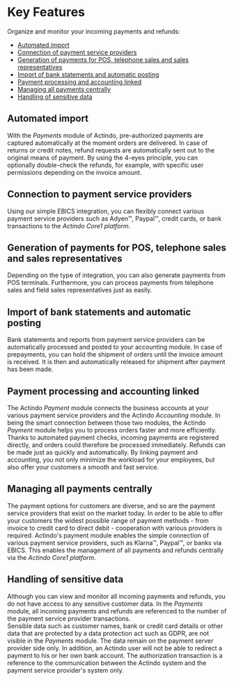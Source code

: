 # Key Features
Organize and monitor your incoming payments and refunds:   

- [Automated import](./02_Features.md#automated-import)      
- [Connection of payment service providers](./02_Features.md#connection-of-payment-service-providers)   
- [Generation of payments for POS, telephone sales and sales representatives](./02_Features.md#generation-of-payments-for-pos-telephone-sales-and-sales-representatives)   
- [Import of bank statements and automatic posting](./02_Features.md#import-of-bank-statements-and-automatic-posting)   
- [Payment processing and accounting linked](./02_Features.md#payment-processing-and-accounting-linked)   
- [Managing all payments centrally](./02_Features.md#managing-all-payments-centrally)  
- [Handling of sensitive data](./02_Features.md#handling-of-sensitive-data)


## Automated import
With the *Payments* module of Actindo, pre-authorized payments are captured automatically at the moment orders are delivered. In case of returns or credit notes, refund requests are automatically sent out to the original means of payment. By using the 4-eyes principle, you can optionally double-check the refunds, for example, with specific user permissions depending on the invoice amount.  


## Connection to payment service providers
Using our simple EBICS integration, you can flexibly connect various payment service providers such as Adyen&trade;, Paypal&trade;, credit cards, or bank transactions to the *Actindo Core1 platform*. 


## Generation of payments for POS, telephone sales and sales representatives
Depending on the type of integration, you can also generate payments from POS terminals. Furthermore, you can process payments from telephone sales and field sales representatives just as easily. 


## Import of bank statements and automatic posting
Bank statements and reports from payment service providers can be automatically processed and posted to your accounting module. In case of prepayments, you can hold the shipment of orders until the invoice amount is received. It is then and automatically released for shipment after payment has been made.


## Payment processing and accounting linked 
 The Actindo *Payment* module connects the business accounts at your various payment service providers and the Actindo *Accounting* module. In being the smart connection between those two modules, the Actindo *Payment* module helps you to process orders faster and more efficiently. Thanks to automated payment checks, incoming payments are registered directly, and orders could therefore be processed immediately. Refunds can be made just as quickly and automatically. By linking payment and accounting, you not only minimize the workload for your employees, but also offer your customers a smooth and fast service. 


## Managing all payments centrally 
The payment options for customers are diverse, and so are the payment service providers that exist on the market today. In order to be able to offer your customers the widest possible range of payment methods - from invoice to credit card to direct debit - cooperation with various providers is required. Actindo's payment module enables the simple connection of various payment service providers, such as Klarna&trade;, Paypal&trade;, or banks via EBICS. This enables the management of all payments and refunds centrally via the *Actindo Core1 platform*.  


## Handling of sensitive data
Although you can view and monitor all incoming payments and refunds, you do not have access to any sensitive customer data. In the *Payments* module, all incoming payments and refunds are referenced to the number of the payment service provider transactions.   
Sensible data such as customer names, bank or credit card details or other data that are protected by a data protection act such as GDPR, are not visible in the *Payments* module. 
The data remain on the payment server provider side only. In addition, an Actindo user will not be able to redirect a payment to his or her own bank account. The authorization transaction is a reference to the communication between the Actindo system and the payment service provider's system only. 

